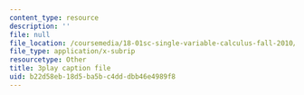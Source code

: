 ```yaml
---
content_type: resource
description: ''
file: null
file_location: /coursemedia/18-01sc-single-variable-calculus-fall-2010/b22d58eb18d5ba5bc4dddbb46e4989f8_JXPe2J069c.srt
file_type: application/x-subrip
resourcetype: Other
title: 3play caption file
uid: b22d58eb-18d5-ba5b-c4dd-dbb46e4989f8
---
```

